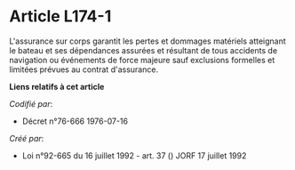 # Article L174-1

L'assurance sur corps garantit les pertes et dommages matériels atteignant le bateau et ses dépendances assurées et résultant
de tous accidents de navigation ou événements de force majeure sauf exclusions formelles et limitées prévues au contrat
d'assurance.

**Liens relatifs à cet article**

_Codifié par_:

  - Décret n°76-666 1976-07-16

_Créé par_:

  - Loi n°92-665 du 16 juillet 1992 - art. 37 () JORF 17 juillet 1992

